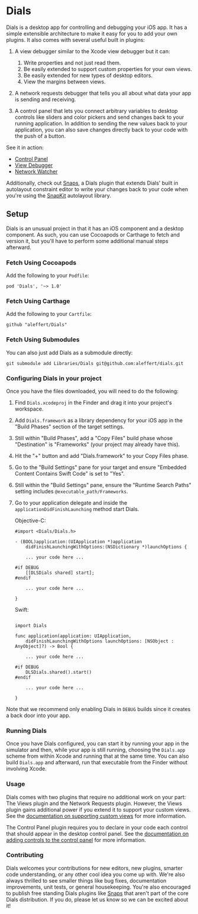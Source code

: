 # Dials
Dials is a desktop app for controlling and debugging your iOS app. It has a simple extensible architecture to make it easy for you to add your own plugins. It also comes with several useful built in plugins:

1. A view debugger similar to the Xcode view debugger but it can:
    1. Write properties and not just read them.
    2. Be easily extended to support custom properties for your own views.
    3. Be easily extended for new types of desktop editors.
    4. View the margins between views.

2. A network requests debugger that tells you all about what data your app is sending and receiving.

3. A control panel that lets you connect arbitrary variables to desktop controls like sliders and color pickers and send changes back to your running application. In addition to sending the new values back to your application, you can also save changes directly back to your code with the push of a button.

See it in action:

- [Control Panel](Documentation/control-panel-example-1080.mp4)
- [View Debugger](Documentation/view-debugger-example-1080.mp4)
- [Network Watcher](Documentation/network-requests-example-1080.mp4)

Additionally, check out [Snaps](http://github.com/aleffert/snaps/), a Dials plugin that extends Dials' built in autolayout constraint editor to write your changes back to your code when you're using the [SnapKit](http://github.com/SnapKit/SnapKit/) autolayout library.

## Setup

Dials is an unusual project in that it has an iOS component and a desktop component. As such, you can use Cocoapods or Carthage to fetch and version it, but you'll have to perform some additional manual steps afterward.

### Fetch Using Cocoapods

Add the following to your ``Podfile``:
```
pod 'Dials', '~> 1.0'
```

### Fetch Using Carthage

Add the following to your ``Cartfile``:
```
github "aleffert/Dials"
```

### Fetch Using Submodules

You can also just add Dials as a submodule directly:
```
git submodule add Libraries/Dials git@github.com:aleffert/dials.git
```

### Configuring Dials in your project

Once you have the files downloaded, you will need to do the following:

1. Find ``Dials.xcodeproj`` in the Finder and drag it into your project's workspace.
2. Add ``Dials.framework`` as a library dependency for your iOS app in the "Build Phases" section of the target settings.
3. Still within "Build Phases", add a "Copy Files" build phase whose "Destination" is "Frameworks" (your project may already have this).
4. Hit the "+" button and add "Dials.framework" to your Copy Files phase.
5. Go to the "Build Settings" pane for your target and ensure "Embedded Content Contains Swift Code" is set to "Yes".
6. Still within the "Build Settings" pane, ensure the "Runtime Search Paths" setting includes ``@executable_path/Frameworks``.
7. Go to your application delegate and inside the ``applicationDidFinishLaunching`` method start Dials.

    Objective-C:

    ```
    #import <Dials/Dials.h>

    - (BOOL)application:(UIApplication *)application 
        didFinishLaunchingWithOptions:(NSDictionary *)launchOptions {

        ... your code here ...

    #if DEBUG
        [[DLSDials shared] start];
    #endif

        ... your code here ...

    }
    ```

    Swift:
    ```

    import Dials

    func application(application: UIApplication, 
        didFinishLaunchingWithOptions launchOptions: [NSObject : AnyObject]?) -> Bool {

        ... your code here ...

    #if DEBUG
        DLSDials.shared().start()
    #endif

        ... your code here ...

    }
    ```
    
Note that we recommend only enabling Dials in ``DEBUG`` builds since it creates a back door into your app.

### Running Dials

Once you have Dials configured, you can start it by running your app in the simulator and then, while your app is still running, choosing the ``Dials.app`` scheme from within Xcode and running that at the same time. You can also build ``Dials.app`` and afterward, run that executable from the Finder without involving Xcode.


### Usage

Dials comes with two plugins that require no additional work on your part: The Views plugin and the Network Requests plugin. However, the Views plugin gains additional power if you extend it to support your custom views. See the [documentation on supporting custom views](Documentation/custom-views.md) for more information.

The Control Panel plugin requires you to declare in your code each control that should appear in the desktop control panel. See the [documentation on adding controls to the control panel](Documentation/control-panel.md) for more information.


### Contributing

Dials welcomes your contributions for new editors, new plugins, smarter code understanding, or any other cool idea you come up with. We're also always thrilled to see smaller things like bug fixes, documentation improvements, unit tests, or general housekeeping. You're also encouraged to publish free standing Dials plugins like [Snaps](http://github.com/aleffert/snaps/) that aren't part of the core Dials distribution. If you do, please let us know so we can be excited about it!



